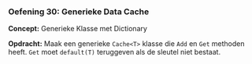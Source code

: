 ### Oefening 30: Generieke Data Cache
**Concept:** Generieke Klasse met Dictionary

**Opdracht:** Maak een generieke `Cache<T>` klasse die `Add` en `Get` methoden heeft. `Get` moet `default(T)` teruggeven als de sleutel niet bestaat.